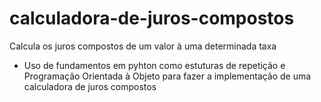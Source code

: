 # calculadora-de-juros-compostos
Calcula os juros compostos de um valor à uma determinada taxa

- Uso de fundamentos em pyhton como estuturas de repetição e Programação Orientada à Objeto para fazer a implementação de uma calculadora de juros compostos 
